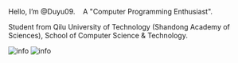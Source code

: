 Hello, I’m @Duyu09. &nbsp;&nbsp;&nbsp;A "Computer Programming Enthusiast".

Student from Qilu University of Technology (Shandong Academy of Sciences), School of Computer Science & Technology.

![info](https://github-readme-stats.vercel.app/api/top-langs/?username=Duyu09&langs_count=6&layout=compact&show_icons=true&count_private=false&hide=prs&theme=cobalt&text_color=fff&bg_color=000)
![info](https://github-readme-stats.vercel.app/api?username=Duyu09&show_icons=true&count_private=true&hide=prs&theme=cobalt)
